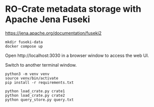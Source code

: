 # RO-Crate metadata storage with Apache Jena Fuseki

https://jena.apache.org/documentation/fuseki2


```
mkdir fuseki-data
docker compose up
```

Open http://localhost:3030 in a browser window to access the web UI.

Switch to another terminal window.

```
python3 -m venv venv
source venv/bin/activate
pip install -r requirements.txt

python load_crate.py crate1
python load_crate.py crate2
python query_store.py query.txt
```
